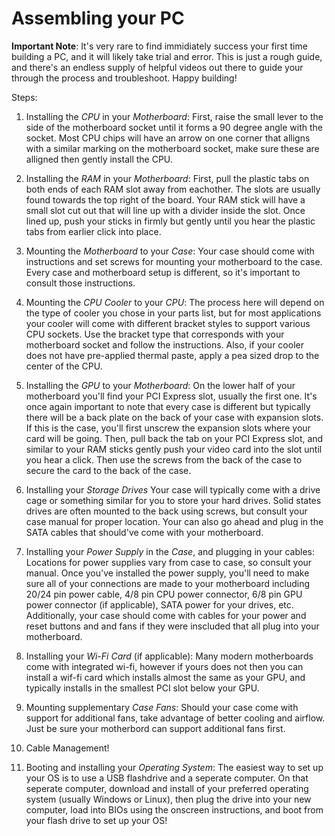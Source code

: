 # Assembling your PC

**Important Note**: It's very rare to find immidiately success your first time building a PC, and it will likely take trial and error. This is just a rough guide, and there's an endless supply of helpful videos out there to guide your through the process and troubleshoot. Happy building!

Steps:

1. Installing the *CPU* in your *Motherboard*:
  First, raise the small lever to the side of the motherboard socket until it forms a 90 degree angle with the socket. Most CPU chips will have an arrow on one corner that alligns with a similar marking on the motherboard socket, make sure these are alligned then gently install the CPU.
   
2. Installing the *RAM* in your *Motherboard*:
  First, pull the plastic tabs on both ends of each RAM slot away from eachother. The slots are usually found towards the top right of the board.
  Your RAM stick will have a small slot cut out that will line up with a divider inside the slot.
  Once lined up, push your sticks in firmly but gently until you hear the plastic tabs from earlier click into place.
   
3. Mounting the *Motherboard* to your *Case*:
  Your case should come with instructions and set screws for mounting your motherboard to the case. Every case and motherboard setup is different, so it's important to consult those instructions.
   
4. Mounting the *CPU Cooler* to your *CPU*:
  The process here will depend on the type of cooler you chose in your parts list, but for most applications your cooler will come with different bracket styles to support various CPU sockets. Use the bracket type that corresponds with your motherboard socket and follow the instructions. Also, if your cooler does not have pre-applied thermal paste, apply a pea sized drop to the center of the CPU.
   
5. Installing the *GPU* to your *Motherboard*:
  On the lower half of your motherboard you'll find your PCI Express slot, usually the first one. It's once again important to note that every case is different but typically there will be a back plate on the back of your case with expansion slots. If this is the case, you'll first unscrew the expansion slots where your card will be going. Then, pull back the tab on your PCI Express slot, and similar to your RAM sticks gently push your video card into the slot until you hear a click. Then use the screws from the back of the case to secure the card to the back of the case.

6. Installing your *Storage Drives*
   Your case will typically come with a drive cage or something similar for you to store your hard drives. Solid states drives are often mounted to the back using screws, but consult your case manual for proper location. Your can also go ahead and plug in the SATA cables that should've come with your motherboard.
    
7. Installing your *Power Supply* in the *Case*, and plugging in your cables:
   Locations for power supplies vary from case to case, so consult your manual. Once you've installed the power supply, you'll need to make sure all of your connections are made to your motherboard including 20/24 pin power cable, 4/8 pin CPU power connector, 6/8 pin GPU power connector (if applicable), SATA power for your drives, etc. Additionally, your case should come with cables for your power and reset buttons and and fans if they were inscluded that all plug into your motherboard.
    
8. Installing your *Wi-Fi Card* (if applicable):
  Many modern motherboards come with integrated wi-fi, however if yours does not then you can install a wif-fi card which installs almost the same as your GPU, and typically installs in the smallest PCI slot below your GPU.
    
9. Mounting supplementary *Case Fans*:
  Should your case come with support for additional fans, take advantage of better cooling and airflow. Just be sure your motherbord can support additional fans first.
    
10. Cable Management!

11. Booting and installing your *Operating System*:
  The easiest way to set up your OS is to use a USB flashdrive and a seperate computer. On that seperate computer, download and install of your preferred operating system (usually Windows or Linux), then plug the drive into your new computer, load into BIOs using the onscreen instructions, and boot from your flash drive to set up your OS!
